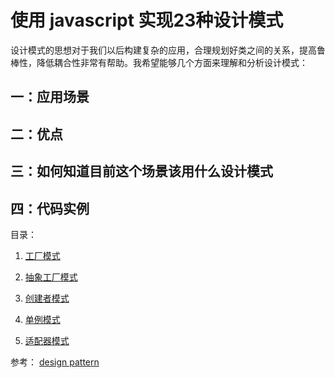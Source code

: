 # 使用 javascript 实现23种设计模式

设计模式的思想对于我们以后构建复杂的应用，合理规划好类之间的关系，提高鲁棒性，降低耦合性非常有帮助。我希望能够几个方面来理解和分析设计模式：

## 一：应用场景

## 二：优点

## 三：如何知道目前这个场景该用什么设计模式

## 四：代码实例

目录：

1. [工厂模式](https://github.com/wangfulin/javascript-design-pattern/blob/master/factory/README.md)

2. [抽象工厂模式](https://github.com/wangfulin/javascript-design-pattern/blob/master/abstract-factory/README.md)

3. [创建者模式](https://github.com/wangfulin/javascript-design-pattern/blob/master/builder/README.md)

4. [单例模式](https://github.com/wangfulin/javascript-design-pattern/blob/master/singleton/README.md)

5. [适配器模式](https://github.com/wangfulin/javascript-design-pattern/blob/master/adapter/README.md)

参考：
[design pattern](http://www.tutorialspoint.com/design_pattern/)
